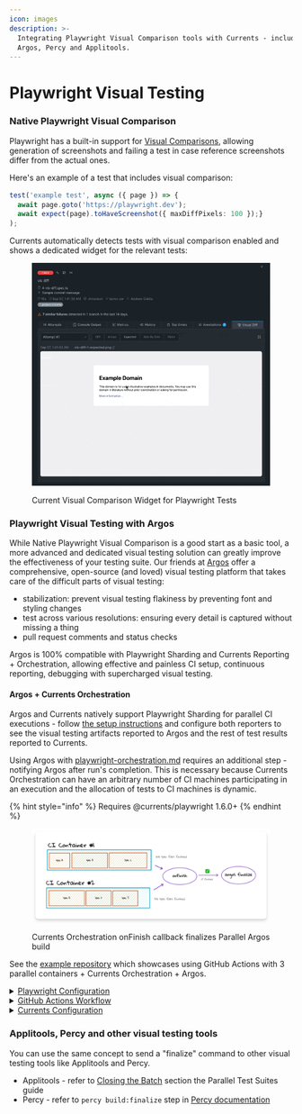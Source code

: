 ```yaml
---
icon: images
description: >-
  Integrating Playwright Visual Comparison tools with Currents - including
  Argos, Percy and Applitools.
---
```


# Playwright Visual Testing

### Native Playwright Visual Comparison

Playwright has a built-in support for [Visual Comparisons](https://playwright.dev/docs/test-snapshots), allowing generation of screenshots and failing a test in case reference screenshots differ from the actual ones.

Here's an example of a test that includes visual comparison:

```typescript
test('example test', async ({ page }) => { 
  await page.goto('https://playwright.dev'); 
  await expect(page).toHaveScreenshot({ maxDiffPixels: 100 });}
);
```

Currents automatically detects  tests with visual comparison enabled and shows a dedicated widget for the relevant tests:

<figure><img src="../.gitbook/assets/currents-playwright-visual-comparison.gif" alt=""><figcaption><p>Current Visual Comparison Widget for Playwright Tests</p></figcaption></figure>

### Playwright Visual Testing with Argos

While Native Playwright Visual Comparison is a good start as a basic tool, a more advanced and dedicated visual testing solution can greatly improve the effectiveness of your testing suite. Our friends at [Argos](https://argos-ci.com/) offer a comprehensive, open-source (and loved) visual testing platform that takes care of the difficult parts of visual testing:

* stabilization: prevent visual testing flakiness by preventing font and styling changes
* test across various resolutions: ensuring every detail is captured without missing a thing
* pull request comments and status checks

Argos is 100% compatible with Playwright Sharding and Currents Reporting + Orchestration, allowing effective and painless CI setup, continuous reporting, debugging with supercharged visual testing.

#### Argos + Currents Orchestration

Argos and Currents natively support Playwright Sharding for parallel CI executions - follow [the setup instructions](https://argos-ci.com/docs/quickstart/playwright) and configure both reporters to see the visual testing artifacts reported to Argos and the rest of test results reported to Currents.

Using Argos with [playwright-orchestration.md](parallelization-guide/pw-parallelization/playwright-orchestration.md "mention") requires an additional step - notifying Argos after run's completion. This is necessary because Currents Orchestration can have an arbitrary number of CI machines participating in an execution and the allocation of tests to CI machines is dynamic.

{% hint style="info" %}
Requires @currents/playwright 1.6.0+
{% endhint %}

<figure><img src="../.gitbook/assets/currents-2024-09-09-09.44.13@2x.png" alt=""><figcaption><p>Currents Orchestration onFinish callback finalizes Parallel Argos build</p></figcaption></figure>

See the [example repository](https://github.com/currents-dev/playwright-gh-actions-demo/tree/example-argos-currents-orchestration/argos) which showcases using GitHub Actions with 3 parallel containers + Currents Orchestration + Argos.&#x20;

<details>

<summary><a href="https://github.com/currents-dev/playwright-gh-actions-demo/blob/example-argos-currents-orchestration/argos/playwright.config.ts">Playwright Configuration</a></summary>

```typescript
// playwright.config.ts
import { currentsReporter } from "@currents/playwright";
import { devices, PlaywrightTestConfig } from "@playwright/test";

const config: PlaywrightTestConfig = {
// ...
  reporter: [
    currentsReporter(), // explicitly activate Currents Reporter
    [
      // See https://argos-ci.com/docs/quickstart/playwright
      "@argos-ci/playwright/reporter",
      {
        uploadToArgos: true, 
      },
    ],
  ],
// ...
}
```



</details>

<details>

<summary><a href="https://github.com/currents-dev/playwright-gh-actions-demo/blob/example-argos-currents-orchestration/.github/workflows/argos-example.yml#L40">GitHub Actions Workflow</a> </summary>

```yaml
strategy:
      fail-fast: false
      matrix:
        shard: [1, 2, 3] # run 3 parallel containers
# ...
- name: Orchestrated PW + Argos
  working-directory: ./argos
  env:
    ARGOS_PARALLEL: 1
    ARGOS_PARALLEL_TOTAL: -1 # important to set to -1 to enable "finalize" call.
    ARGOS_TOKEN: ${{ secrets.ARGOS_TOKEN }} 
    CURRENTS_PROJECT_ID: bnsqNa
    CURRENTS_RECORD_KEY: ${{ secrets.CURRENTS_RECORD_KEY }}
  run: | # start Currents Orchestration
    npx pwc-p 
```

</details>

<details>

<summary><a href="https://github.com/currents-dev/playwright-gh-actions-demo/blob/example-argos-currents-orchestration/argos/currents.config.ts">Currents Configuration</a></summary>

{% code overflow="wrap" %}
```typescript
// currents.config.ts

import type { CurrentsConfig, OrchestrationStatus } from "@currents/playwright";
import { $ } from "execa";

// OrchestrationStatus has the latest status reported by Currents API - it contains data from all the machines participating in a run
async function onFinish(status: OrchestrationStatus) {
  // run `argos finalize` after all machines 
  if (status.specs.completed === status.specs.overall) {
    try {
      const finalize = await $`npx argos finalize`;
      console.log(finalize.stderr);
    } catch (e) {
      console.error(e);
    }
    return;
  }
}

const config: CurrentsConfig = {
  recordKey: assertEnvVariable("CURRENTS_RECORD_KEY"),
  projectId: assertEnvVariable("CURRENTS_PROJECT_ID"),
  ciBuildId: `${process.env.GITHUB_RUN_ID}-${process.env.GITHUB_RUN_ATTEMPT}`,
  orchestration: {
    skipReporterInjection: true, // mandatory for integration with Argos
    onFinish, // mandatory step for finalizing Argos Build
  },
};

export default config;


function assertEnvVariable(name: string) {
  if (!process.env[name]) {
    throw new Error(`Missing environment variable ${name}`);
  }
  return process.env[name];
}
```
{% endcode %}

* set `orchestration.skipReporterInjection` to `true`&#x20;

<!---->

* note the use of `onFinish` lifecycle hook - the corresponding function will run and receive `OrchestrationStatus` object that can be used to determine run's completion

</details>

### Applitools, Percy and other visual testing tools

You can use the same concept to send a "finalize" command to other visual testing tools like Applitools and Percy.

* Applitools - refer to [Closing the Batch](https://applitools.com/tutorials/guides/advanced-use-cases/parallel-test-suites#step-3-closing-the-batch) section the Parallel Test Suites guide
* Percy - refer to `percy build:finalize` step in [Percy documentation](https://www.browserstack.com/docs/percy/integrate/parallel-test-suites)

